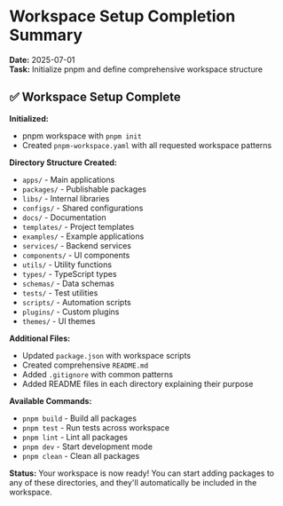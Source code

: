 # Workspace Setup Completion Summary

**Date:** 2025-07-01  
**Task:** Initialize pnpm and define comprehensive workspace structure

## ✅ Workspace Setup Complete

**Initialized:**

- pnpm workspace with `pnpm init`
- Created `pnpm-workspace.yaml` with all requested workspace patterns

**Directory Structure Created:**

- `apps/` - Main applications
- `packages/` - Publishable packages
- `libs/` - Internal libraries
- `configs/` - Shared configurations
- `docs/` - Documentation
- `templates/` - Project templates
- `examples/` - Example applications
- `services/` - Backend services
- `components/` - UI components
- `utils/` - Utility functions
- `types/` - TypeScript types
- `schemas/` - Data schemas
- `tests/` - Test utilities
- `scripts/` - Automation scripts
- `plugins/` - Custom plugins
- `themes/` - UI themes

**Additional Files:**

- Updated `package.json` with workspace scripts
- Created comprehensive `README.md`
- Added `.gitignore` with common patterns
- Added README files in each directory explaining their purpose

**Available Commands:**

- `pnpm build` - Build all packages
- `pnpm test` - Run tests across workspace
- `pnpm lint` - Lint all packages
- `pnpm dev` - Start development mode
- `pnpm clean` - Clean all packages

**Status:** Your workspace is now ready! You can start adding packages to any of
these directories, and they'll automatically be included in the workspace.
